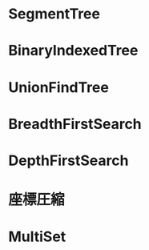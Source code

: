 # SegmentTree
>
# BinaryIndexedTree
>
# UnionFindTree
>
# BreadthFirstSearch
>
# DepthFirstSearch
>
# 座標圧縮
>
# MultiSet
>
